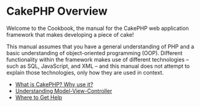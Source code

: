 # CakePHP Overview

Welcome to the Cookbook, the manual for the CakePHP web application
framework that makes developing a piece of cake!

This manual assumes that you have a general understanding of PHP
and a basic understanding of object-oriented programming (OOP).
Different functionality within the framework makes use of different
technologies – such as SQL, JavaScript, and XML – and this manual
does not attempt to explain those technologies, only how they are
used in context.

- [What is CakePHP? Why use it?](cakephp-overview/what-is-cakephp-why-use-it.md)
- [Understanding Model-View-Controller](cakephp-overview/understanding-model-view-controller.md)
- [Where to Get Help](cakephp-overview/where-to-get-help.md)

